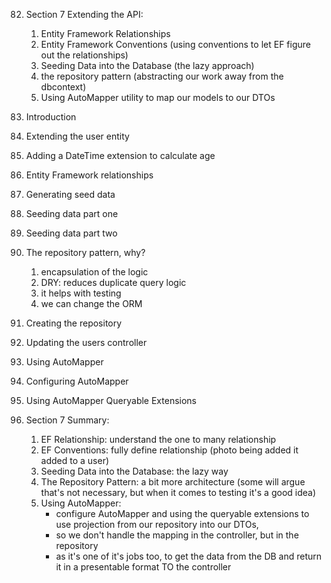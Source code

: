 82. Section 7 Extending the API:
    1. Entity Framework Relationships
    2. Entity Framework Conventions (using conventions to let EF figure out the relationships) 
    3. Seeding Data into the Database (the lazy approach)
    4. the repository pattern (abstracting our work away from the dbcontext)
    5. Using AutoMapper utility to map our models to our DTOs

83. Introduction
84. Extending the user entity
85. Adding a DateTime extension to calculate age
86. Entity Framework relationships
87. Generating seed data
88. Seeding data part one
89. Seeding data part two
90. The repository pattern, why? 
    1. encapsulation of the logic
    2. DRY: reduces duplicate query logic
    3. it helps with testing
    4. we can change the ORM

91. Creating the repository
92. Updating the users controller
93. Using AutoMapper
94. Configuring AutoMapper
95. Using AutoMapper Queryable Extensions
96. Section 7 Summary:
    1. EF Relationship: understand the one to many relationship
    2. EF Conventions: fully define relationship (photo being added it added to a user)
    3. Seeding Data into the Database: the lazy way
    4. The Repository Pattern: a bit more architecture (some will argue that's not necessary, 
    but when it comes to testing it's a good idea)
    5. Using AutoMapper:
        * configure AutoMapper and using the queryable extensions to use projection from our 
          repository into our DTOs, 
        * so we don't handle the mapping in the controller, but in the repository
        * as it's one of it's jobs too, to get the data from the DB and return it in a presentable 
          format TO the controller

    